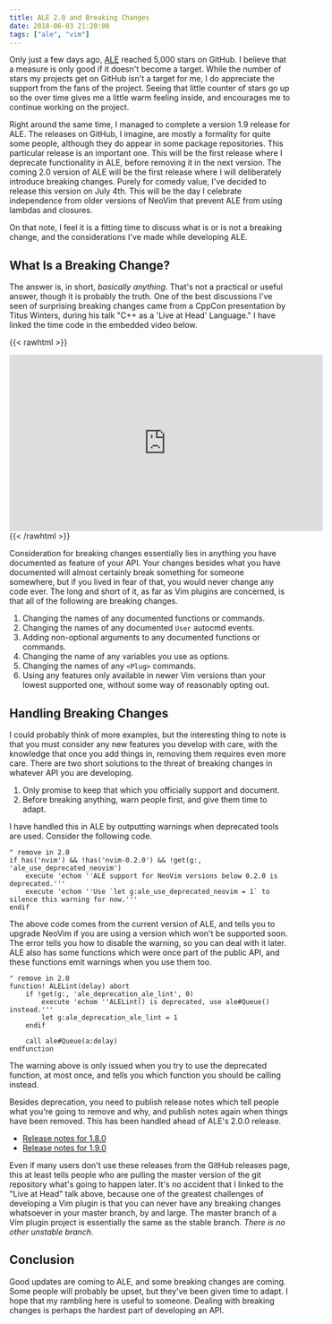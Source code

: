 ```yaml
---
title: ALE 2.0 and Breaking Changes
date: 2018-06-03 21:20:00
tags: ["ale", "vim"]
---
```


Only just a few days ago, [ALE](https://github.com/w0rp/ale) reached 5,000 stars
on GitHub. I believe that a measure is only good if it doesn't become a target.
While the number of stars my projects get on GitHub isn't a target for me, I do
appreciate the support from the fans of the project. Seeing that little counter
of stars go up so the over time gives me a little warm feeling inside, and
encourages me to continue working on the project.

Right around the same time, I managed to complete a version 1.9 release for ALE.
The releases on GitHub, I imagine, are mostly a formality for quite some people,
although they do appear in some package repositories. This particular release is
an important one. This will be the first release where I deprecate functionality
in ALE, before removing it in the next version. The coming 2.0 version of ALE
will be the first release where I will deliberately introduce breaking changes.
Purely for comedy value, I've decided to release this version on July 4th. This
will be the day I celebrate independence from older versions of NeoVim that
prevent ALE from using lambdas and closures.

On that note, I feel it is a fitting time to discuss what is or is not a
breaking change, and the considerations I've made while developing ALE.

## What Is a Breaking Change?

The answer is, in short, *basically anything*. That's not a practical or useful
answer, though it is probably the truth. One of the best discussions I've seen
of surprising breaking changes came from a CppCon presentation by Titus Winters,
during his talk "C++ as a 'Live at Head' Language." I have linked the time code
in the embedded video below.

{{< rawhtml >}}
<iframe width="560" height="315" src="https://www.youtube.com/embed/tISy7EJQPzI?start=1290" frameborder="0" allow="autoplay; encrypted-media" allowfullscreen></iframe>
{{< /rawhtml >}}

Consideration for breaking changes essentially lies in anything you have
documented as feature of your API. Your changes besides what you have documented
will almost certainly break something for someone somewhere, but if you lived in
fear of that, you would never change any code ever. The long and short of it, as
far as Vim plugins are concerned, is that all of the following are breaking
changes.

1. Changing the names of any documented functions or commands.
2. Changing the names of any documented `User` autocmd events.
3. Adding non-optional arguments to any documented functions or commands.
4. Changing the name of any variables you use as options.
5. Changing the names of any `<Plug>` commands.
6. Using any features only available in newer Vim versions than your lowest
   supported one, without some way of reasonably opting out.

## Handling Breaking Changes

I could probably think of more examples, but the interesting thing to note is
that you must consider any new features you develop with care, with the
knowledge that once you add things in, removing them requires even more care.
There are two short solutions to the threat of breaking changes in whatever API
you are developing.

1. Only promise to keep that which you officially support and document.
2. Before breaking anything, warn people first, and give them time to adapt.

I have handled this in ALE by outputting warnings when deprecated tools are
used. Consider the following code.

```vim
" remove in 2.0
if has('nvim') && !has('nvim-0.2.0') && !get(g:, 'ale_use_deprecated_neovim')
    execute 'echom ''ALE support for NeoVim versions below 0.2.0 is deprecated.'''
    execute 'echom ''Use `let g:ale_use_deprecated_neovim = 1` to silence this warning for now.'''
endif
```

The above code comes from the current version of ALE, and tells you to upgrade
NeoVim if you are using a version which won't be supported soon. The error tells
you how to disable the warning, so you can deal with it later. ALE also has some
functions which were once part of the public API, and these functions emit
warnings when you use them too.

```vim
" remove in 2.0
function! ALELint(delay) abort
    if !get(g:, 'ale_deprecation_ale_lint', 0)
        execute 'echom ''ALELint() is deprecated, use ale#Queue() instead.'''
        let g:ale_deprecation_ale_lint = 1
    endif

    call ale#Queue(a:delay)
endfunction
```

The warning above is only issued when you try to use the deprecated function, at
most once, and tells you which function you should be calling instead.

Besides deprecation, you need to publish release notes which tell people what
you're going to remove and why, and publish notes again when things have been
removed. This has been handled ahead of ALE's 2.0.0 release.

* [Release notes for 1.8.0](https://github.com/w0rp/ale/releases/tag/v1.8.0)
* [Release notes for 1.9.0](https://github.com/w0rp/ale/releases/tag/v1.9.0)

Even if many users don't use these releases from the GitHub releases page, this
at least tells people who are pulling the master version of the git repository
what's going to happen later. It's no accident that I linked to the "Live at
Head" talk above, because one of the greatest challenges of developing a Vim
plugin is that you can never have any breaking changes whatsoever in your
master branch, by and large. The master branch of a Vim plugin project is
essentially the same as the stable branch. *There is no other unstable branch*.

## Conclusion

Good updates are coming to ALE, and some breaking changes are coming. Some
people will probably be upset, but they've been given time to adapt. I hope that
my rambling here is useful to someone. Dealing with breaking changes is perhaps
the hardest part of developing an API.
